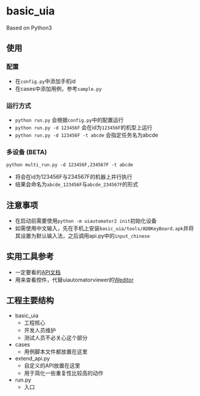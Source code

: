 # basic_uia

Based on Python3

## 使用

### 配置

- 在`config.py`中添加手机id
- 在cases中添加用例，参考`sample.py`

### 运行方式

- `python run.py` 会根据`config.py`中的配置运行
- `python run.py -d 123456F` 会在id为`123456F`的机型上运行
- `python run.py -d 123456F -t abcde` 会指定任务名为abcde

### 多设备 (BETA)

`python multi_run.py -d 123456F,234567F -t abcde`

- 将会在id为123456F与234567F的机器上并行执行
- 结果会命名为`abcde_123456F`与`abcde_234567F`的形式

## 注意事项

- 在启动前需要使用`python -m uiautomator2 init`初始化设备
- 如需使用中文输入，先在手机上安装`basic_uia/tools/ADBKeyBoard.apk`并将其设置为默认输入法，之后调用api.py中的`input_chinese`

## 实用工具参考

- 一定要看的[API文档](https://blog.csdn.net/qq_38071435/article/details/80003212)
- 用来查看控件，代替uiautomatorviewer的[Weditor](https://github.com/openatx/weditor)

## 工程主要结构

- basic_uia
    - 工程核心
    - 开发人员维护
    - 测试人员不必关心这个部分
- cases
    - 用例脚本文件都放置在这里
- extend_api.py
    - 自定义的API放置在这里
    - 用于简化一些重复性比较高的动作
- run.py
    - 入口
    
